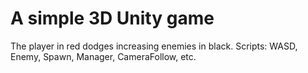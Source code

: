 # A simple 3D Unity game
The player in red dodges increasing enemies in black.
Scripts: WASD, Enemy, Spawn, Manager, CameraFollow, etc.
